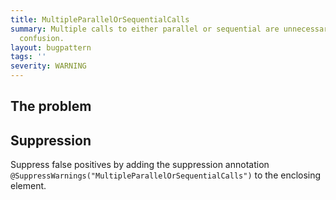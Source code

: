 ```yaml
---
title: MultipleParallelOrSequentialCalls
summary: Multiple calls to either parallel or sequential are unnecessary and cause
  confusion.
layout: bugpattern
tags: ''
severity: WARNING
---
```


<!--
*** AUTO-GENERATED, DO NOT MODIFY ***
To make changes, edit the @BugPattern annotation or the explanation in docs/bugpattern.
-->


## The problem


## Suppression
Suppress false positives by adding the suppression annotation `@SuppressWarnings("MultipleParallelOrSequentialCalls")` to the enclosing element.
